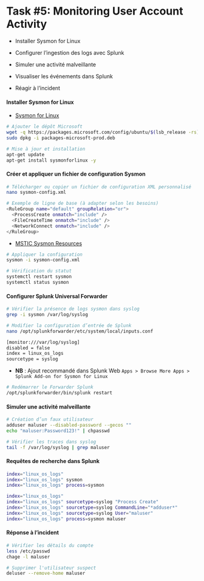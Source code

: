 # Task #5: Monitoring User Account Activity

- Installer Sysmon for Linux

- Configurer l’ingestion des logs avec Splunk

- Simuler une activité malveillante

- Visualiser les événements dans Splunk

- Réagir à l’incident

#### Installer Sysmon for Linux

- [Sysmon for Linux](https://learn.microsoft.com/en-us/sysinternals/downloads/sysmon)

```sh
# Ajouter le dépôt Microsoft
wget -q https://packages.microsoft.com/config/ubuntu/$(lsb_release -rs)/packages-microsoft-prod.deb -O packages-microsoft-prod.deb
sudo dpkg -i packages-microsoft-prod.deb

# Mise à jour et installation
apt-get update
apt-get install sysmonforlinux -y
```

#### Créer et appliquer un fichier de configuration Sysmon

```sh
# Télécharger ou copier un fichier de configuration XML personnalisé
nano sysmon-config.xml

# Exemple de ligne de base (à adapter selon les besoins)
<RuleGroup name="default" groupRelation="or">
  <ProcessCreate onmatch="include" />
  <FileCreateTime onmatch="include" />
  <NetworkConnect onmatch="include" />
</RuleGroup>
```

- [MSTIC Sysmon Resources](https://github.com/microsoft/MSTIC-Sysmon/blob/main/linux/configs/main.xml)

```sh
# Appliquer la configuration
sysmon -i sysmon-config.xml

# Vérification du statut
systemctl restart sysmon
systemctl status sysmon
```

#### Configurer Splunk Universal Forwarder

```sh
# Vérifier la présence de logs sysmon dans syslog
grep -i sysmon /var/log/syslog
```

```sh
# Modifier la configuration d’entrée de Splunk
nano /opt/splunkforwarder/etc/system/local/inputs.conf
```

```sh
[monitor:///var/log/syslog]
disabled = false
index = linux_os_logs
sourcetype = syslog
```

- **NB** : Ajout recommandé dans Splunk Web `Apps > Browse More Apps > Splunk Add-on for Sysmon for Linux`

```sh
# Redémarrer le Forwarder Splunk
/opt/splunkforwarder/bin/splunk restart
```

#### Simuler une activité malveillante

```sh
# Création d’un faux utilisateur
adduser maluser --disabled-password --gecos ""
echo "maluser:Password123!" | chpasswd
```

```sh
# Vérifier les traces dans syslog
tail -f /var/log/syslog | grep maluser
```

#### Requêtes de recherche dans Splunk

```sh
index="linux_os_logs"
index="linux_os_logs" sysmon
index="linux_os_logs" process=sysmon

index="linux_os_logs"
index="linux_os_logs" sourcetype=syslog "Process Create"
index="linux_os_logs" sourcetype=syslog CommandLine="*adduser*"
index="linux_os_logs" sourcetype=syslog User="maluser"
index="linux_os_logs" process=sysmon maluser
```

#### Réponse à l’incident

```sh
# Vérifier les détails du compte
less /etc/passwd
chage -l maluser

# Supprimer l'utilisateur suspect
deluser --remove-home maluser
```
